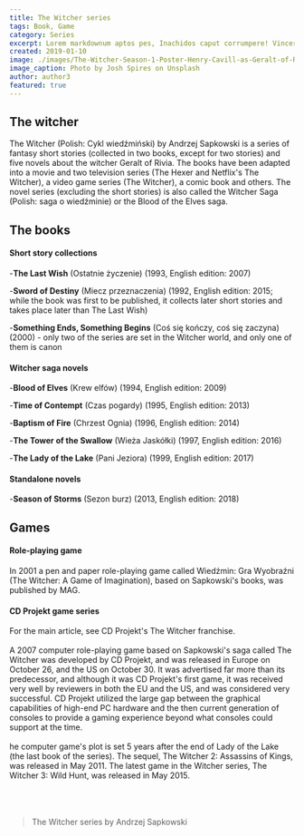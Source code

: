 ```yaml
---
title: The Witcher series
tags: Book, Game
category: Series
excerpt: Lorem markdownum aptos pes, Inachidos caput corrumpere! Vincere ferocia arva.
created: 2019-01-10
image: ./images/The-Witcher-Season-1-Poster-Henry-Cavill-as-Geralt-of-Rivia-the-witcher-netflix-42889138-2400-1350.jpg
image_caption: Photo by Josh Spires on Unsplash
author: author3
featured: true
---
```


## The witcher

The Witcher (Polish: Cykl wiedźmiński) by Andrzej Sapkowski is a series of fantasy short stories (collected in two books, except for two stories) and five novels about the witcher Geralt of Rivia. The books have been adapted into a movie and two television series (The Hexer and Netflix's The Witcher), a video game series (The Witcher), a comic book and others. The novel series (excluding the short stories) is also called the Witcher Saga (Polish: saga o wiedźminie) or the Blood of the Elves saga.

## The books

#### Short story collections
 -**The Last Wish** (Ostatnie życzenie) (1993, English edition: 2007)

 -**Sword of Destiny** (Miecz przeznaczenia) (1992, English edition: 2015; while the book was first to be published, it collects later short stories and takes place later than The Last Wish)

 -**Something Ends, Something Begins** (Coś się kończy, coś się zaczyna) (2000) - only two of the series are set in the Witcher world, and only one of them is canon

#### Witcher saga novels
-**Blood of Elves** (Krew elfów) (1994, English edition: 2009)

-**Time of Contempt** (Czas pogardy) (1995, English edition: 2013)

-**Baptism of Fire** (Chrzest Ognia) (1996, English edition: 2014)

-**The Tower of the Swallow** (Wieża Jaskółki) (1997, English edition: 2016)

-**The Lady of the Lake** (Pani Jeziora) (1999, English edition: 2017)

#### Standalone novels
-**Season of Storms** (Sezon burz) (2013, English edition: 2018)

## Games

#### Role-playing game
In 2001 a pen and paper role-playing game called Wiedźmin: Gra Wyobraźni (The Witcher: A Game of Imagination), based on Sapkowski's books, was published by MAG.

#### CD Projekt game series
For the main article, see CD Projekt's The Witcher franchise.
<br><br>
A 2007 computer role-playing game based on Sapkowski's saga called The Witcher was developed by CD Projekt, and was released in Europe on October 26, and the US on October 30. It was advertised far more than its predecessor, and although it was CD Projekt's first game, it was received very well by reviewers in both the EU and the US, and was considered very successful. CD Projekt utilized the large gap between the graphical capabilities of high-end PC hardware and the then current generation of consoles to provide a gaming experience beyond what consoles could support at the time.
<br><br>
he computer game's plot is set 5 years after the end of Lady of the Lake (the last book of the series). The sequel, The Witcher 2: Assassins of Kings, was released in May 2011. The latest game in the Witcher series, The Witcher 3: Wild Hunt, was released in May 2015.
<br><br>
<br><br>

>The Witcher series by Andrzej Sapkowski